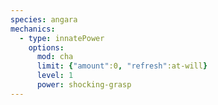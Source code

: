 ```yaml
---
species: angara
mechanics:
  - type: innatePower
    options:
      mod: cha
      limit: {"amount":0, "refresh":at-will}
      level: 1
      power: shocking-grasp
---
```

